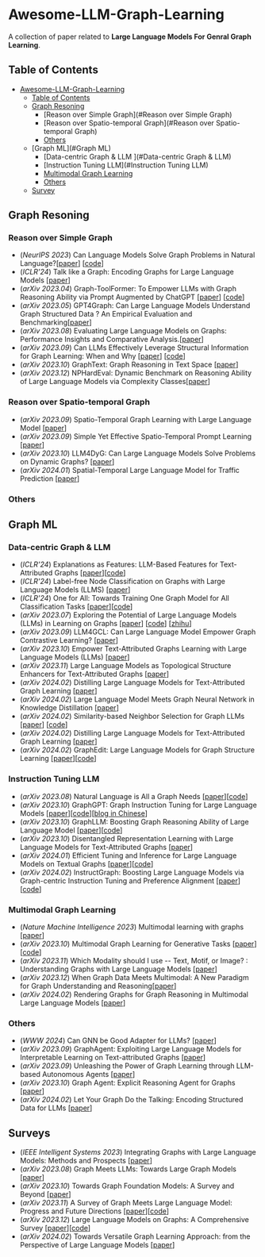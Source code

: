 # Awesome-LLM-Graph-Learning

A collection of paper related to **Large Language Models For Genral Graph Learning**.


## Table of Contents

- [Awesome-LLM-Graph-Learning](#Awesome-LLM-Graph-Learning)
  - [Table of Contents](#table-of-contents)
  - [Graph Resoning](#Graph-Resoning)
    - [Reason over Simple Graph](#Reason over Simple Graph)
    - [Reason over Spatio-temporal Graph](#Reason over Spatio-temporal Graph)
    - [Others](#others)
  - [Graph ML](#Graph ML)
    - [Data-centric Graph & LLM ](#Data-centric Graph & LLM)
    - [Instruction Tuning LLM](#Instruction Tuning LLM)
    - [Multimodal Graph Learning](#Multimodal-Graph-Learning)
    - [Others](#others)
  - [Survey](#Survey)

## Graph Resoning
### Reason over Simple Graph
- (*NeurIPS 2023*) Can Language Models Solve Graph Problems in Natural Language?[[paper](https://arxiv.org/abs/2305.10037)] [[code](https://github.com/Arthur-Heng/NLGraph)]
- (*ICLR'24*) Talk like a Graph: Encoding Graphs for Large Language Models [[paper](https://arxiv.org/abs/2310.04560)]
- (*arXiv 2023.04*) Graph-ToolFormer: To Empower LLMs with Graph Reasoning Ability via Prompt Augmented by ChatGPT [[paper](https://arxiv.org/abs/2304.11116)] [[code](https://github.com/jwzhanggy/Graph_Toolformer)]
- (*arXiv 2023.05*) GPT4Graph: Can Large Language Models Understand Graph Structured Data ? An Empirical Evaluation and Benchmarking[[paper](https://arxiv.org/abs/2305.15066)]
- (*arXiv 2023.08*) Evaluating Large Language Models on Graphs: Performance Insights and Comparative Analysis.[[paper](https://arxiv.org/abs/2308.11224)]
- (*arXiv 2023.09*) Can LLMs Effectively Leverage Structural Information for Graph Learning: When and Why [[paper](https://arxiv.org/pdf/2309.16595)] [[code](https://github.com/TRAIS-Lab/LLM-Structured-Data)]
- (*arXiv 2023.10*) GraphText: Graph Reasoning in Text Space [[paper](https://arxiv.org/abs/2310.01089)]
- (*arXiv 2023.12*) NPHardEval: Dynamic Benchmark on Reasoning Ability of Large Language Models via Complexity Classes[[paper](https://arxiv.org/abs/2312.14890)]


### Reason over Spatio-temporal Graph
- (*arXiv 2023.09*) Spatio-Temporal Graph Learning with Large Language Model [[paper](https://openreview.net/forum?id=QUkcfqa6GX)]
- (*arXiv 2023.09*) Simple Yet Effective Spatio-Temporal Prompt Learning [[paper](https://openreview.net/forum?id=YUNnVFlpjp)]
- (*arXiv 2023.10*) LLM4DyG: Can Large Language Models Solve Problems on Dynamic Graphs? [[paper](https://arxiv.org/abs/2310.17110)]
- (*arXiv 2024.01*) Spatial-Temporal Large Language Model for Traffic Prediction [[paper](https://arxiv.org/abs/2401.10134)]

### Others


## Graph ML
### Data-centric Graph & LLM
- (*ICLR'24*) Explanations as Features: LLM-Based Features for Text-Attributed Graphs [[paper](https://arxiv.org/abs/2305.19523)][[code](https://github.com/XiaoxinHe/TAPE)]
- (*ICLR'24*) Label-free Node Classification on Graphs with Large Language Models (LLMS) [[paper](https://arxiv.org/abs/2310.04668)]
- (*ICLR'24*) One for All: Towards Training One Graph Model for All Classification Tasks [[paper](https://arxiv.org/abs/2310.00149)][[code](https://github.com/LechengKong/OneForAll)]
- (*arXiv 2023.07*) Exploring the Potential of Large Language Models (LLMs) in Learning on Graphs [[paper](https://arxiv.org/abs/2307.03393)] [[code](https://github.com/CurryTang/Graph-LLM)] [[zhihu](https://zhuanlan.zhihu.com/p/648366848)]
- (*arXiv 2023.09*) LLM4GCL: Can Large Language Model Empower Graph Contrastive Learning? [[paper](https://openreview.net/forum?id=wxClzZdjqP)]
- (*arXiv 2023.10*) Empower Text-Attributed Graphs Learning with Large Language Models (LLMs) [[paper](https://arxiv.org/abs/2310.09872)]
- (*arXiv 2023.11*) Large Language Models as Topological Structure Enhancers for Text-Attributed Graphs [[paper](https://arxiv.org/abs/2311.14324)]
- (*arXiv 2024.02*) Distilling Large Language Models for Text-Attributed Graph Learning [[paper](https://arxiv.org/abs/2402.12022)]
- (*arXiv 2024.02*) Large Language Model Meets Graph Neural Network in Knowledge Distillation [[paper](https://arxiv.org/pdf/2402.05894.pdf)]
- (*arXiv 2024.02*) Similarity-based Neighbor Selection for Graph LLMs [[paper](https://arxiv.org/abs/2402.03720)] [[code](https://github.com/ruili33/SNS)]
- (*arXiv 2024.02*) Distilling Large Language Models for Text-Attributed Graph Learning [[paper](https://arxiv.org/abs/2402.12022)]
- (*arXiv 2024.02*) GraphEdit: Large Language Models for Graph Structure Learning [[paper](https://arxiv.org/abs/2402.15183)][[code](https://github.com/HKUDS/GraphEdit?tab=readme-ov-file)]

### Instruction Tuning LLM
- (*arXiv 2023.08*) Natural Language is All a Graph Needs [[paper](https://arxiv.org/abs/2308.07134)][[code](https://github.com/agiresearch/InstructGLM)]
- (*arXiv 2023.10*) GraphGPT: Graph Instruction Tuning for Large Language Models [[paper](https://arxiv.org/abs/2310.13023)][[code](https://github.com/HKUDS/GraphGPT)][[blog in Chinese](https://mp.weixin.qq.com/s/rvKTFdCk719Q6hT09Caglw)]
- (*arXiv 2023.10*) GraphLLM: Boosting Graph Reasoning Ability of Large Language Model [[paper](https://arxiv.org/abs/2310.05845)][[code](https://github.com/mistyreed63849/Graph-LLM)]
- (*arXiv 2023.10*) Disentangled Representation Learning with Large Language Models for Text-Attributed Graphs [[paper](https://arxiv.org/abs/2310.18152)]
- (*arXiv 2024.01*) Efficient Tuning and Inference for Large Language Models on Textual Graphs [[paper](https://arxiv.org/abs/2401.15569)][[code](https://github.com/ZhuYun97/ENGINE)]
- (*arXiv 2024.02*) InstructGraph: Boosting Large Language Models via Graph-centric Instruction Tuning and Preference Alignment [[paper](https://arxiv.org/abs/2402.08785)][[code](https://github.com/wjn1996/InstructGraph)]

### Multimodal Graph Learning
- (*Nature Machine Intelligence 2023*) Multimodal learning with graphs [[paper](https://arxiv.org/abs/2209.03299)]
- (*arXiv 2023.10*) Multimodal Graph Learning for Generative Tasks [[paper](https://arxiv.org/abs/2310.07478)][[code](https://github.com/minjiyoon/MMGL)]
- (*arXiv 2023.11*) Which Modality should I use -- Text, Motif, or Image? : Understanding Graphs with Large Language Models [[paper](https://arxiv.org/abs/2311.09862)]
- (*arXiv 2023.12*) When Graph Data Meets Multimodal: A New Paradigm for Graph Understanding and Reasoning[[paper](https://arxiv.org/abs/2312.10372)]
- (*arXiv 2024.02*) Rendering Graphs for Graph Reasoning in Multimodal Large Language Models [[paper](https://arxiv.org/abs/2402.02130)]

### Others
- (*WWW 2024*) Can GNN be Good Adapter for LLMs? [[paper](https://arxiv.org/abs/2402.12984)]
- (*arXiv 2023.09*) GraphAgent: Exploiting Large Language Models for Interpretable Learning on Text-attributed Graphs [[paper](https://openreview.net/forum?id=L3jATpVEGv)]
- (*arXiv 2023.09*) Unleashing the Power of Graph Learning through LLM-based Autonomous Agents [[paper](https://arxiv.org/abs/2309.04565)]
- (*arXiv 2023.10*) Graph Agent: Explicit Reasoning Agent for Graphs [[paper](https://arxiv.org/abs/2310.16421)]
- (*arXiv 2024.02*) Let Your Graph Do the Talking: Encoding Structured Data for LLMs [[paper](https://arxiv.org/abs/2402.05862)]

## Surveys
- (*IEEE Intelligent Systems 2023*) Integrating Graphs with Large Language Models: Methods and Prospects [[paper](https://arxiv.org/abs/2310.05499)]
- (*arXiv 2023.08*) Graph Meets LLMs: Towards Large Graph Models [[paper](http://arxiv.org/abs/2308.14522)]
- (*arXiv 2023.10*) Towards Graph Foundation Models: A Survey and Beyond [[paper](https://arxiv.org/abs/2310.11829v1)]
- (*arXiv 2023.11*) A Survey of Graph Meets Large Language Model: Progress and Future Directions [[paper](https://arxiv.org/abs/2311.12399)][[code](https://github.com/yhLeeee/Awesome-LLMs-in-Graph-tasks)]
- (*arXiv 2023.12*) Large Language Models on Graphs: A Comprehensive Survey [[paper](https://arxiv.org/abs/2312.02783)][[code](https://github.com/PeterGriffinJin/Awesome-Language-Model-on-Graphs)]
- (*arXiv 2024.02*) Towards Versatile Graph Learning Approach: from the Perspective of Large Language Models [[paper](https://arxiv.org/abs/2402.11641)]
  

